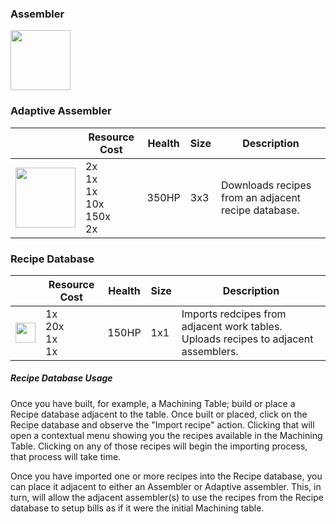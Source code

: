 ### Assembler
<img src="https://github.com/zymex22/Project-RimFactory-Revived/blob/master/Textures/SAL3/smart_assembler.png?raw=true" width="96" />
  
  
### Adaptive Assembler
|   | Resource Cost | Health | Size | Description |
| - | ------------- | ------ | ---- | ----------- |
| <img src="https://github.com/zymex22/Project-RimFactory-Revived/blob/master/Textures/SAL3/correcting_assembler.png?raw=true" width="96" /> | 2x <img src="https://github.com/zymex22/Project-RimFactory-Revived/raw/master/Textures/Common/RoboticArm.png" width="16" /><br />1x <img src="https://github.com/zymex22/Project-RimFactory-Revived/raw/master/Textures/Common/WeakAICore.png" width="16" /><br />1x <img src="https://github.com/zymex22/Project-RimFactory-Revived/raw/master/Textures/Common/MachineFrameLarge.png" width="16" /><br />10x <img src="https://rimworldwiki.com/images/c/c5/Plasteel.png" width="16" /><br />150x <img src="https://rimworldwiki.com/images/c/c9/Steel.png" width="16" /><br />2x <img src="https://rimworldwiki.com/images/4/40/Component.png" width="16" /> | 350HP | 3x3 | Downloads recipes from an adjacent recipe database. |
  
### Recipe Database
|   | Resource Cost | Health | Size | Description |
| - | ------------- | ------ | ---- | ----------- |
| <img src="https://github.com/zymex22/Project-RimFactory-Revived/blob/master/Textures/SAL3/DISK_HARDWARE4_north.png?raw=true" width="32" /> | 1x <img src="https://github.com/zymex22/Project-RimFactory-Revived/raw/master/Textures/Common/MachineFrame.png" width="16" /><br />20x <img src="https://rimworldwiki.com/images/c/c9/Steel.png" width="16" /><br />1x <img src="https://rimworldwiki.com/images/4/40/Component.png" width="16" /><br />1x <img src="https://raw.githubusercontent.com/zymex22/Project-RimFactory-Revived/master/Textures/SAL3/NewDisk.png" width="16" /> | 150HP | 1x1 | Imports redcipes from adjacent work tables. Uploads recipes to adjacent assemblers. |

##### Recipe Database Usage
Once you have built, for example, a Machining Table; build or place a Recipe database adjacent to the table. Once built or placed, click on the Recipe database and observe the "Import recipe" action. Clicking that will open a contextual menu showing you the recipes available in the Machining Table. Clicking on any of those recipes will begin the importing process, that process will  take time.

Once you have imported one or more recipes into the Recipe database, you can place it adjacent to either an Assembler or Adaptive assembler. This, in turn, will allow the adjacent  assembler(s) to use the recipes from the Recipe database to setup bills as if it were the initial Machining table.